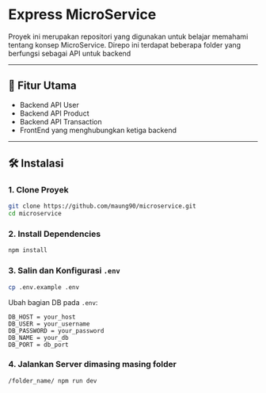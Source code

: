 # Express MicroService

Proyek ini merupakan repositori yang digunakan untuk belajar memahami tentang konsep MicroService. Direpo ini terdapat beberapa folder yang berfungsi sebagai API untuk backend

---

## 🚀 Fitur Utama

- Backend API User
- Backend API Product
- Backend API Transaction
- FrontEnd yang menghubungkan ketiga backend

---

## 🛠️ Instalasi

### 1. Clone Proyek

```bash
git clone https://github.com/maung90/microservice.git
cd microservice
````

### 2. Install Dependencies

```bash
npm install
```

### 3. Salin dan Konfigurasi `.env`

```bash
cp .env.example .env
```

Ubah bagian DB pada `.env`:

```env
DB_HOST = your_host
DB_USER = your_username
DB_PASSWORD = your_password
DB_NAME = your_db
DB_PORT = db_port
```

### 4. Jalankan Server dimasing masing folder

```bash
/folder_name/ npm run dev
```

